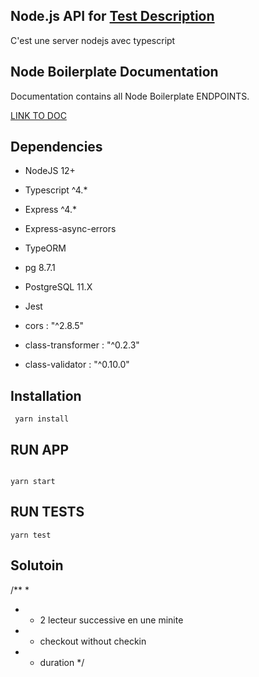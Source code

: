 ## Node.js API for [Test Description](./Test_descriptions)

C'est une server nodejs avec typescript 

## Node Boilerplate Documentation

Documentation contains all Node Boilerplate ENDPOINTS.

[LINK TO DOC](https://**.com)

## Dependencies

- NodeJS 12+
- Typescript ^4.\*
- Express ^4.\*
- Express-async-errors
- TypeORM
- pg 8.7.1
- PostgreSQL 11.X
- Jest

- cors : "^2.8.5"
- class-transformer : "^0.2.3"
- class-validator : "^0.10.0"

## Installation

```
 yarn install
```

## RUN APP

```

yarn start
```

## RUN TESTS

```
yarn test
```


## Solutoin 
/**
 *
 * - 2 lecteur successive en une minite
 * - checkout without checkin
 * - duration
 */
 